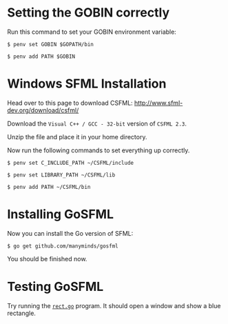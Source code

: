 # Setting the GOBIN correctly

Run this command to set your GOBIN environment variable:

```
$ penv set GOBIN $GOPATH/bin
```

```
$ penv add PATH $GOBIN
```

# Windows SFML Installation

Head over to this page to download CSFML: http://www.sfml-dev.org/download/csfml/

Download the `Visual C++ / GCC - 32-bit` version of `CSFML 2.3`.

Unzip the file and place it in your home directory.

Now run the following commands to set everything up correctly.

```
$ penv set C_INCLUDE_PATH ~/CSFML/include
```

```
$ penv set LIBRARY_PATH ~/CSFML/lib
```

```
$ penv add PATH ~/CSFML/bin
```

# Installing GoSFML

Now you can install the Go version of SFML:

```
$ go get github.com/manyminds/gosfml
```

You should be finished now.

# Testing GoSFML

Try running the [`rect.go`](./rect.go) program. It should open a window and
show a blue rectangle.
